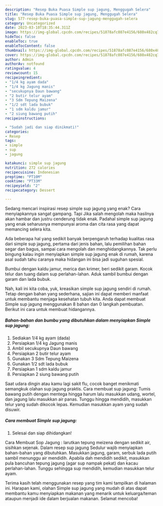 ```yaml
---
description: "Resep Buka Puasa Simple sup jagung, Menggugah Selera"
title: "Resep Buka Puasa Simple sup jagung, Menggugah Selera"
slug: 577-resep-buka-puasa-simple-sup-jagung-menggugah-selera
category: Uncategorized
date: 2023-03-10T18:35:44.311Z
image: https://img-global.cpcdn.com/recipes/51878afc087e4156/680x482cq70/simple-sup-jagung-foto-resep-utama.jpg
hideToc: false
enableToc: true
enableTocContent: false
thumbnail: https://img-global.cpcdn.com/recipes/51878afc087e4156/680x482cq70/simple-sup-jagung-foto-resep-utama.jpg
cover: https://img-global.cpcdn.com/recipes/51878afc087e4156/680x482cq70/simple-sup-jagung-foto-resep-utama.jpg
author: Admin
authorAv: notfound
ratingvalue: 4
reviewcount: 15
recipeingredient:
- "1/4 kg ayam dada"
- "1/4 kg Jagung manis"
- "secukupnya Daun bawang"
- "2 butir telur ayam"
- "3 Sdm Tepung Maizena"
- "1/2 sdt lada bubuk"
- "1 sdm kaldu jamur"
- "2 siung bawang putih"
recipeinstructions:

- "Sudah jadi dan siap dinikmati!"
categories:
- Resep
tags:
- simple
- sup
- jagung

katakunci: simple sup jagung 
nutrition: 272 calories
recipecuisine: Indonesian
preptime: "PT10M"
cooktime: "PT33M"
recipeyield: "2"
recipecategory: Dessert

---
```



Sedang mencari inspirasi resep simple sup jagung yang enak? Cara menyiapkannya sangat gampang. Tapi Jika salah mengolah maka hasilnya akan hambar dan justru cenderung tidak enak. Padahal simple sup jagung yang enak seharusnya mempunyai aroma dan cita rasa yang dapat memancing selera kita.


Ada beberapa hal yang sedikit banyak berpengaruh terhadap kualitas rasa dari simple sup jagung, pertama dari jenis bahan, lalu pemilihan bahan segar dan bagus, sampai cara mengolah dan menghidangkannya. Tak perlu bingung kalau ingin menyiapkan simple sup jagung enak di rumah, karena asal sudah tahu caranya maka hidangan ini bisa jadi suguhan spesial.

Bumbui dengan kaldu jamur, merica dan krimer, beri sedikit garam. Kocok telur dan tuang dalam sup perlahan-lahan. Aduk sambil bumbui dengan garam dan lada bubuk.


Nah, kali ini kita coba, yuk, kreasikan simple sup jagung sendiri di rumah. Tetap dengan bahan yang sederhana, sajian ini dapat memberi manfaat untuk membantu menjaga kesehatan tubuh kita. Anda dapat membuat Simple sup jagung menggunakan 8 bahan dan 0 langkah pembuatan. Berikut ini cara untuk membuat hidangannya.

<!--inarticleads1-->

##### Bahan-bahan dan bumbu yang dibutuhkan dalam menyiapkan Simple sup jagung:

1. Sediakan 1/4 kg ayam (dada)
1. Persiapkan 1/4 kg Jagung manis
1. Ambil secukupnya Daun bawang
1. Persiapkan 2 butir telur ayam
1. Gunakan 3 Sdm Tepung Maizena
1. Gunakan 1/2 sdt lada bubuk
1. Persiapkan 1 sdm kaldu jamur
1. Persiapkan 2 siung bawang putih


Saat udara dingin atau kamu lagi sakit flu, cocok banget menikmati semangkuk olahan sup jagung praktis. Cara membuat sup jagung: Tumis bawang putih dengan mentega hingga harum lalu masukkan udang, wortel, dan jagung lalu masukkan air panas. Tunggu hingga mendidih, masukkan telur yang sudah dikocok lepas. Kemudian masukkan ayam yang sudah disuwir. 

<!--inarticleads2-->

##### Cara membuat Simple sup jagung:


1. Selesai dan siap dihidangkan!

Cara Membuat Sop Jagung : larutkan tepung meizena dengan sedikit air, sisihkan sejenak. Dalam resep sup jagung Sedulur wajib menyiapkan bahan-bahan yang dibutuhkan. Masukkan jagung, garam, serbuk lada putih sambil menunggu air mendidih. Apabila dah mendidih sedikit, masukkan pula bancuhan tepung jagung (agar sup nampak pekat) dan kacau perlahan-lahan. Tunggu sehingga sup mendidih, kemudian masukkan telur ayam. 

Terima kasih telah menggunakan resep yang tim kami tampilkan di halaman ini. Harapan kami, olahan Simple sup jagung yang mudah di atas dapat membantu kamu menyiapkan makanan yang menarik untuk keluarga/teman ataupun menjadi ide dalam berjualan makanan. Selamat mencoba!

